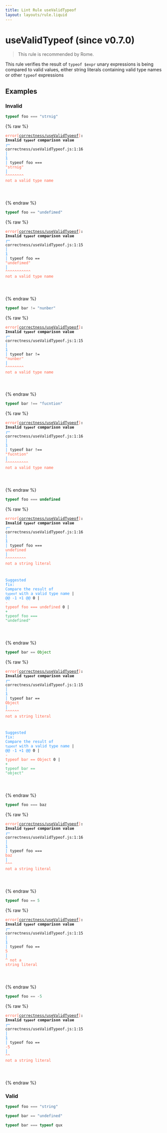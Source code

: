 ```yaml
---
title: Lint Rule useValidTypeof
layout: layouts/rule.liquid
---
```


# useValidTypeof (since v0.7.0)

> This rule is recommended by Rome.

This rule verifies the result of `typeof $expr` unary expressions is being
compared to valid values, either string literals containing valid type
names or other `typeof` expressions

## Examples

### Invalid

```jsx
typeof foo === "strnig"
```

{% raw %}<pre class="language-text"><code class="language-text"><span style="color: Tomato;">error</span><span style="color: Tomato;">[</span><span style="color: Tomato;"><a href="https://rome.tools/docs/lint/rules/useValidTypeof/">correctness/useValidTypeof</a></span><span style="color: Tomato;">]</span><strong>: </strong><strong>Invalid `typeof` comparison value</strong>
  <span style="color: rgb(38, 148, 255);">┌</span><span style="color: rgb(38, 148, 255);">─</span> correctness/useValidTypeof.js:1:16
  <span style="color: rgb(38, 148, 255);">│</span>
<span style="color: rgb(38, 148, 255);">1</span> <span style="color: rgb(38, 148, 255);">│</span> typeof foo === <span style="color: Tomato;">&quot;</span><span style="color: Tomato;">s</span><span style="color: Tomato;">t</span><span style="color: Tomato;">r</span><span style="color: Tomato;">n</span><span style="color: Tomato;">i</span><span style="color: Tomato;">g</span><span style="color: Tomato;">&quot;</span>
  <span style="color: rgb(38, 148, 255);">│</span>                <span style="color: Tomato;">^</span><span style="color: Tomato;">^</span><span style="color: Tomato;">^</span><span style="color: Tomato;">^</span><span style="color: Tomato;">^</span><span style="color: Tomato;">^</span><span style="color: Tomato;">^</span><span style="color: Tomato;">^</span> <span style="color: Tomato;">not a valid type name</span>

</code></pre>{% endraw %}

```jsx
typeof foo == "undefimed"
```

{% raw %}<pre class="language-text"><code class="language-text"><span style="color: Tomato;">error</span><span style="color: Tomato;">[</span><span style="color: Tomato;"><a href="https://rome.tools/docs/lint/rules/useValidTypeof/">correctness/useValidTypeof</a></span><span style="color: Tomato;">]</span><strong>: </strong><strong>Invalid `typeof` comparison value</strong>
  <span style="color: rgb(38, 148, 255);">┌</span><span style="color: rgb(38, 148, 255);">─</span> correctness/useValidTypeof.js:1:15
  <span style="color: rgb(38, 148, 255);">│</span>
<span style="color: rgb(38, 148, 255);">1</span> <span style="color: rgb(38, 148, 255);">│</span> typeof foo == <span style="color: Tomato;">&quot;</span><span style="color: Tomato;">u</span><span style="color: Tomato;">n</span><span style="color: Tomato;">d</span><span style="color: Tomato;">e</span><span style="color: Tomato;">f</span><span style="color: Tomato;">i</span><span style="color: Tomato;">m</span><span style="color: Tomato;">e</span><span style="color: Tomato;">d</span><span style="color: Tomato;">&quot;</span>
  <span style="color: rgb(38, 148, 255);">│</span>               <span style="color: Tomato;">^</span><span style="color: Tomato;">^</span><span style="color: Tomato;">^</span><span style="color: Tomato;">^</span><span style="color: Tomato;">^</span><span style="color: Tomato;">^</span><span style="color: Tomato;">^</span><span style="color: Tomato;">^</span><span style="color: Tomato;">^</span><span style="color: Tomato;">^</span><span style="color: Tomato;">^</span> <span style="color: Tomato;">not a valid type name</span>

</code></pre>{% endraw %}

```jsx
typeof bar != "nunber"
```

{% raw %}<pre class="language-text"><code class="language-text"><span style="color: Tomato;">error</span><span style="color: Tomato;">[</span><span style="color: Tomato;"><a href="https://rome.tools/docs/lint/rules/useValidTypeof/">correctness/useValidTypeof</a></span><span style="color: Tomato;">]</span><strong>: </strong><strong>Invalid `typeof` comparison value</strong>
  <span style="color: rgb(38, 148, 255);">┌</span><span style="color: rgb(38, 148, 255);">─</span> correctness/useValidTypeof.js:1:15
  <span style="color: rgb(38, 148, 255);">│</span>
<span style="color: rgb(38, 148, 255);">1</span> <span style="color: rgb(38, 148, 255);">│</span> typeof bar != <span style="color: Tomato;">&quot;</span><span style="color: Tomato;">n</span><span style="color: Tomato;">u</span><span style="color: Tomato;">n</span><span style="color: Tomato;">b</span><span style="color: Tomato;">e</span><span style="color: Tomato;">r</span><span style="color: Tomato;">&quot;</span>
  <span style="color: rgb(38, 148, 255);">│</span>               <span style="color: Tomato;">^</span><span style="color: Tomato;">^</span><span style="color: Tomato;">^</span><span style="color: Tomato;">^</span><span style="color: Tomato;">^</span><span style="color: Tomato;">^</span><span style="color: Tomato;">^</span><span style="color: Tomato;">^</span> <span style="color: Tomato;">not a valid type name</span>

</code></pre>{% endraw %}

```jsx
typeof bar !== "fucntion"
```

{% raw %}<pre class="language-text"><code class="language-text"><span style="color: Tomato;">error</span><span style="color: Tomato;">[</span><span style="color: Tomato;"><a href="https://rome.tools/docs/lint/rules/useValidTypeof/">correctness/useValidTypeof</a></span><span style="color: Tomato;">]</span><strong>: </strong><strong>Invalid `typeof` comparison value</strong>
  <span style="color: rgb(38, 148, 255);">┌</span><span style="color: rgb(38, 148, 255);">─</span> correctness/useValidTypeof.js:1:16
  <span style="color: rgb(38, 148, 255);">│</span>
<span style="color: rgb(38, 148, 255);">1</span> <span style="color: rgb(38, 148, 255);">│</span> typeof bar !== <span style="color: Tomato;">&quot;</span><span style="color: Tomato;">f</span><span style="color: Tomato;">u</span><span style="color: Tomato;">c</span><span style="color: Tomato;">n</span><span style="color: Tomato;">t</span><span style="color: Tomato;">i</span><span style="color: Tomato;">o</span><span style="color: Tomato;">n</span><span style="color: Tomato;">&quot;</span>
  <span style="color: rgb(38, 148, 255);">│</span>                <span style="color: Tomato;">^</span><span style="color: Tomato;">^</span><span style="color: Tomato;">^</span><span style="color: Tomato;">^</span><span style="color: Tomato;">^</span><span style="color: Tomato;">^</span><span style="color: Tomato;">^</span><span style="color: Tomato;">^</span><span style="color: Tomato;">^</span><span style="color: Tomato;">^</span> <span style="color: Tomato;">not a valid type name</span>

</code></pre>{% endraw %}

```jsx
typeof foo === undefined
```

{% raw %}<pre class="language-text"><code class="language-text"><span style="color: Tomato;">error</span><span style="color: Tomato;">[</span><span style="color: Tomato;"><a href="https://rome.tools/docs/lint/rules/useValidTypeof/">correctness/useValidTypeof</a></span><span style="color: Tomato;">]</span><strong>: </strong><strong>Invalid `typeof` comparison value</strong>
  <span style="color: rgb(38, 148, 255);">┌</span><span style="color: rgb(38, 148, 255);">─</span> correctness/useValidTypeof.js:1:16
  <span style="color: rgb(38, 148, 255);">│</span>
<span style="color: rgb(38, 148, 255);">1</span> <span style="color: rgb(38, 148, 255);">│</span> typeof foo === <span style="color: Tomato;">u</span><span style="color: Tomato;">n</span><span style="color: Tomato;">d</span><span style="color: Tomato;">e</span><span style="color: Tomato;">f</span><span style="color: Tomato;">i</span><span style="color: Tomato;">n</span><span style="color: Tomato;">e</span><span style="color: Tomato;">d</span>
  <span style="color: rgb(38, 148, 255);">│</span>                <span style="color: Tomato;">^</span><span style="color: Tomato;">^</span><span style="color: Tomato;">^</span><span style="color: Tomato;">^</span><span style="color: Tomato;">^</span><span style="color: Tomato;">^</span><span style="color: Tomato;">^</span><span style="color: Tomato;">^</span><span style="color: Tomato;">^</span> <span style="color: Tomato;">not a string literal</span>

<span style="color: rgb(38, 148, 255);">Suggested fix</span><span style="color: rgb(38, 148, 255);">: </span><span style="color: rgb(38, 148, 255);">Compare the result of `typeof` with a valid type name</span>
    | <span style="color: rgb(38, 148, 255);">@@ -1 +1 @@</span>
0   | <span style="color: Tomato;">- </span><span style="color: Tomato;">typeof foo === undefined</span>
  0 | <span style="color: MediumSeaGreen;">+ </span><span style="color: MediumSeaGreen;">typeof foo === &quot;undefined&quot;</span>

</code></pre>{% endraw %}

```jsx
typeof bar == Object
```

{% raw %}<pre class="language-text"><code class="language-text"><span style="color: Tomato;">error</span><span style="color: Tomato;">[</span><span style="color: Tomato;"><a href="https://rome.tools/docs/lint/rules/useValidTypeof/">correctness/useValidTypeof</a></span><span style="color: Tomato;">]</span><strong>: </strong><strong>Invalid `typeof` comparison value</strong>
  <span style="color: rgb(38, 148, 255);">┌</span><span style="color: rgb(38, 148, 255);">─</span> correctness/useValidTypeof.js:1:15
  <span style="color: rgb(38, 148, 255);">│</span>
<span style="color: rgb(38, 148, 255);">1</span> <span style="color: rgb(38, 148, 255);">│</span> typeof bar == <span style="color: Tomato;">O</span><span style="color: Tomato;">b</span><span style="color: Tomato;">j</span><span style="color: Tomato;">e</span><span style="color: Tomato;">c</span><span style="color: Tomato;">t</span>
  <span style="color: rgb(38, 148, 255);">│</span>               <span style="color: Tomato;">^</span><span style="color: Tomato;">^</span><span style="color: Tomato;">^</span><span style="color: Tomato;">^</span><span style="color: Tomato;">^</span><span style="color: Tomato;">^</span> <span style="color: Tomato;">not a string literal</span>

<span style="color: rgb(38, 148, 255);">Suggested fix</span><span style="color: rgb(38, 148, 255);">: </span><span style="color: rgb(38, 148, 255);">Compare the result of `typeof` with a valid type name</span>
    | <span style="color: rgb(38, 148, 255);">@@ -1 +1 @@</span>
0   | <span style="color: Tomato;">- </span><span style="color: Tomato;">typeof bar == Object</span>
  0 | <span style="color: MediumSeaGreen;">+ </span><span style="color: MediumSeaGreen;">typeof bar == &quot;object&quot;</span>

</code></pre>{% endraw %}

```jsx
typeof foo === baz
```

{% raw %}<pre class="language-text"><code class="language-text"><span style="color: Tomato;">error</span><span style="color: Tomato;">[</span><span style="color: Tomato;"><a href="https://rome.tools/docs/lint/rules/useValidTypeof/">correctness/useValidTypeof</a></span><span style="color: Tomato;">]</span><strong>: </strong><strong>Invalid `typeof` comparison value</strong>
  <span style="color: rgb(38, 148, 255);">┌</span><span style="color: rgb(38, 148, 255);">─</span> correctness/useValidTypeof.js:1:16
  <span style="color: rgb(38, 148, 255);">│</span>
<span style="color: rgb(38, 148, 255);">1</span> <span style="color: rgb(38, 148, 255);">│</span> typeof foo === <span style="color: Tomato;">b</span><span style="color: Tomato;">a</span><span style="color: Tomato;">z</span>
  <span style="color: rgb(38, 148, 255);">│</span>                <span style="color: Tomato;">^</span><span style="color: Tomato;">^</span><span style="color: Tomato;">^</span> <span style="color: Tomato;">not a string literal</span>

</code></pre>{% endraw %}

```jsx
typeof foo == 5
```

{% raw %}<pre class="language-text"><code class="language-text"><span style="color: Tomato;">error</span><span style="color: Tomato;">[</span><span style="color: Tomato;"><a href="https://rome.tools/docs/lint/rules/useValidTypeof/">correctness/useValidTypeof</a></span><span style="color: Tomato;">]</span><strong>: </strong><strong>Invalid `typeof` comparison value</strong>
  <span style="color: rgb(38, 148, 255);">┌</span><span style="color: rgb(38, 148, 255);">─</span> correctness/useValidTypeof.js:1:15
  <span style="color: rgb(38, 148, 255);">│</span>
<span style="color: rgb(38, 148, 255);">1</span> <span style="color: rgb(38, 148, 255);">│</span> typeof foo == <span style="color: Tomato;">5</span>
  <span style="color: rgb(38, 148, 255);">│</span>               <span style="color: Tomato;">^</span> <span style="color: Tomato;">not a string literal</span>

</code></pre>{% endraw %}

```jsx
typeof foo == -5
```

{% raw %}<pre class="language-text"><code class="language-text"><span style="color: Tomato;">error</span><span style="color: Tomato;">[</span><span style="color: Tomato;"><a href="https://rome.tools/docs/lint/rules/useValidTypeof/">correctness/useValidTypeof</a></span><span style="color: Tomato;">]</span><strong>: </strong><strong>Invalid `typeof` comparison value</strong>
  <span style="color: rgb(38, 148, 255);">┌</span><span style="color: rgb(38, 148, 255);">─</span> correctness/useValidTypeof.js:1:15
  <span style="color: rgb(38, 148, 255);">│</span>
<span style="color: rgb(38, 148, 255);">1</span> <span style="color: rgb(38, 148, 255);">│</span> typeof foo == <span style="color: Tomato;">-</span><span style="color: Tomato;">5</span>
  <span style="color: rgb(38, 148, 255);">│</span>               <span style="color: Tomato;">^</span><span style="color: Tomato;">^</span> <span style="color: Tomato;">not a string literal</span>

</code></pre>{% endraw %}

### Valid

```jsx
typeof foo === "string"
```

```jsx
typeof bar == "undefined"
```

```jsx
typeof bar === typeof qux
```

